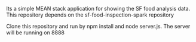 Its a simple MEAN stack application for showing the SF food analysis data. This repository depends on the sf-food-inspection-spark repository

Clone this repository and run by npm install and node server.js. The server will be running on 8888 
